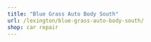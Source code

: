 ```yaml
---
title: "Blue Grass Auto Body South"
url: /lexington/blue-grass-auto-body-south/
shop: car repair
---
```

